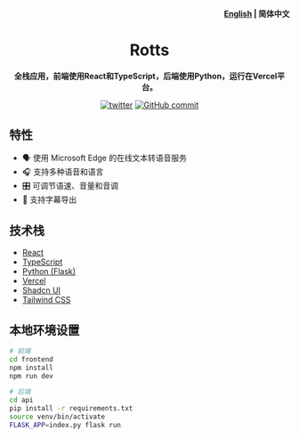 <h4 align="right"><a href="https://github.com/yikZero/Rotts/blob/main/README.md">English</a> | <strong>简体中文</strong></h4>
<h1 align="center">Rotts</h1>

<p align="center"><strong>全栈应用，前端使用React和TypeScript，后端使用Python，运行在Vercel平台。</strong></p>

<div align="center">
    <a href="https://twitter.com/yikZero" target="_blank">
    <img alt="twitter" src="https://img.shields.io/badge/follow-yikZero-blue?logo=Twitter"></a>
    <a href="https://github.com/yikZero/Rotts/blob/main/LICENSE" target="_blank">
    <img alt="GitHub commit" src="https://img.shields.io/github/license/yikZero/Rotts"></a>
</div>

## 特性

- 🗣️ 使用 Microsoft Edge 的在线文本转语音服务
- 🎧 支持多种语音和语言
- 🎛️ 可调节语速、音量和音调
- 📜 支持字幕导出

## 技术栈

- [React](https://react.dev/)
- [TypeScript](https://www.typescriptlang.org/)
- [Python (Flask)](https://flask.palletsprojects.com/)
- [Vercel](https://vercel.com/)
- [Shadcn UI](https://ui.shadcn.com/)
- [Tailwind CSS](https://tailwindcss.com/)

## 本地环境设置

```bash
# 前端
cd frontend
npm install
npm run dev

# 后端
cd api
pip install -r requirements.txt
source venv/bin/activate
FLASK_APP=index.py flask run
